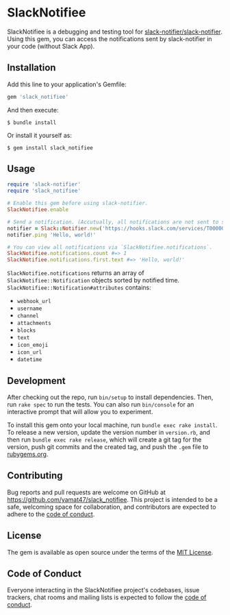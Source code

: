 # SlackNotifiee
SlackNotifiee is a debugging and testing tool for [slack-notifier/slack-notifier](https://github.com/slack-notifier/slack-notifier). Using this gem, you can access the notifications sent by slack-notifier in your code (without Slack App).

## Installation
Add this line to your application's Gemfile:

```ruby
gem 'slack_notifiee'
```

And then execute:

```
$ bundle install
```

Or install it yourself as:

```
$ gem install slack_notifiee
```

## Usage
```ruby
require 'slack-notifier'
require 'slack_notifiee'

# Enable this gem before using slack-notifier.
SlackNotifiee.enable

# Send a notification. (Accutually, all notifications are not sent to slack but stored local file.)
notifier = Slack::Notifier.new('https://hooks.slack.com/services/T00000000/B00000000/XXXXXXXXXXXXXXXXXXXXXXXX')
notifier.ping 'Hello, world!'

# You can view all notifications via `SlackNotifiee.notifications`.
SlackNotifiee.notifications.count #=> 1
SlackNotifiee.notifications.first.text #=> 'Hello, world!'
```

`SlackNotifiee.notifications` returns an array of `SlackNotifiee::Notification` objects sorted by notified time. `SlackNotifiee::Notification#attributes` contains:

* `webhook_url`
* `username`
* `channel`
* `attachments`
* `blocks`
* `text`
* `icon_emoji`
* `icon_url`
* `datetime`

## Development
After checking out the repo, run `bin/setup` to install dependencies. Then, run `rake spec` to run the tests. You can also run `bin/console` for an interactive prompt that will allow you to experiment.

To install this gem onto your local machine, run `bundle exec rake install`. To release a new version, update the version number in `version.rb`, and then run `bundle exec rake release`, which will create a git tag for the version, push git commits and the created tag, and push the `.gem` file to [rubygems.org](https://rubygems.org).

## Contributing
Bug reports and pull requests are welcome on GitHub at https://github.com/yamat47/slack_notifiee. This project is intended to be a safe, welcoming space for collaboration, and contributors are expected to adhere to the [code of conduct](https://github.com/[USERNAME]/slack_notifiee/blob/main/CODE_OF_CONDUCT.md).

## License
The gem is available as open source under the terms of the [MIT License](https://opensource.org/licenses/MIT).

## Code of Conduct
Everyone interacting in the SlackNotifiee project's codebases, issue trackers, chat rooms and mailing lists is expected to follow the [code of conduct](https://github.com/yamat47/slack_notifiee/blob/main/CODE_OF_CONDUCT.md).
